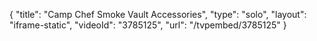 {
    "title": "Camp Chef Smoke Vault Accessories",
    "type": "solo",
    "layout": "iframe-static",
    "videoId": "3785125",
    "url": "\/tvpembed\/3785125"
}